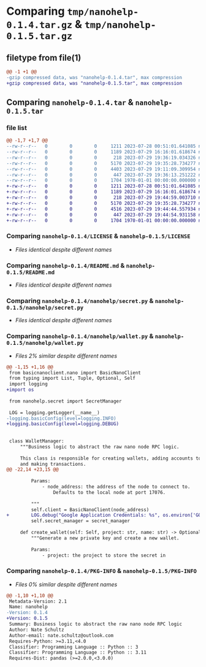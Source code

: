 # Comparing `tmp/nanohelp-0.1.4.tar.gz` & `tmp/nanohelp-0.1.5.tar.gz`

## filetype from file(1)

```diff
@@ -1 +1 @@
-gzip compressed data, was "nanohelp-0.1.4.tar", max compression
+gzip compressed data, was "nanohelp-0.1.5.tar", max compression
```

## Comparing `nanohelp-0.1.4.tar` & `nanohelp-0.1.5.tar`

### file list

```diff
@@ -1,7 +1,7 @@
--rw-r--r--   0        0        0     1211 2023-07-28 00:51:01.641085 nanohelp-0.1.4/LICENSE
--rw-r--r--   0        0        0     1189 2023-07-29 16:16:01.618674 nanohelp-0.1.4/README.md
--rw-r--r--   0        0        0      218 2023-07-29 19:36:19.034326 nanohelp-0.1.4/nanohelp/__init__.py
--rw-r--r--   0        0        0     5170 2023-07-29 19:35:28.734277 nanohelp-0.1.4/nanohelp/secret.py
--rw-r--r--   0        0        0     4403 2023-07-29 19:11:09.309954 nanohelp-0.1.4/nanohelp/wallet.py
--rw-r--r--   0        0        0      447 2023-07-29 19:36:13.251222 nanohelp-0.1.4/pyproject.toml
--rw-r--r--   0        0        0     1704 1970-01-01 00:00:00.000000 nanohelp-0.1.4/PKG-INFO
+-rw-r--r--   0        0        0     1211 2023-07-28 00:51:01.641085 nanohelp-0.1.5/LICENSE
+-rw-r--r--   0        0        0     1189 2023-07-29 16:16:01.618674 nanohelp-0.1.5/README.md
+-rw-r--r--   0        0        0      218 2023-07-29 19:44:59.003710 nanohelp-0.1.5/nanohelp/__init__.py
+-rw-r--r--   0        0        0     5170 2023-07-29 19:35:28.734277 nanohelp-0.1.5/nanohelp/secret.py
+-rw-r--r--   0        0        0     4516 2023-07-29 19:44:44.557934 nanohelp-0.1.5/nanohelp/wallet.py
+-rw-r--r--   0        0        0      447 2023-07-29 19:44:54.931158 nanohelp-0.1.5/pyproject.toml
+-rw-r--r--   0        0        0     1704 1970-01-01 00:00:00.000000 nanohelp-0.1.5/PKG-INFO
```

### Comparing `nanohelp-0.1.4/LICENSE` & `nanohelp-0.1.5/LICENSE`

 * *Files identical despite different names*

### Comparing `nanohelp-0.1.4/README.md` & `nanohelp-0.1.5/README.md`

 * *Files identical despite different names*

### Comparing `nanohelp-0.1.4/nanohelp/secret.py` & `nanohelp-0.1.5/nanohelp/secret.py`

 * *Files identical despite different names*

### Comparing `nanohelp-0.1.4/nanohelp/wallet.py` & `nanohelp-0.1.5/nanohelp/wallet.py`

 * *Files 2% similar despite different names*

```diff
@@ -1,15 +1,16 @@
 from basicnanoclient.nano import BasicNanoClient
 from typing import List, Tuple, Optional, Self
 import logging
+import os
 
 from nanohelp.secret import SecretManager
 
 LOG = logging.getLogger(__name__)
-logging.basicConfig(level=logging.INFO)
+logging.basicConfig(level=logging.DEBUG)
 
 
 class WalletManager:
     """Business logic to abstract the raw nano node RPC logic.
 
     This class is responsible for creating wallets, adding accounts to wallets,
     and making transactions.
@@ -22,14 +23,15 @@
 
         Params:
             - node_address: the address of the node to connect to.
                 Defaults to the local node at port 17076.
 
         """
         self.client = BasicNanoClient(node_address)
+        LOG.debug("Google Application Credentials: %s", os.environ['GOOGLE_APPLICATION_CREDENTIALS'])
         self.secret_manager = secret_manager
 
     def create_wallet(self: Self, project: str, name: str) -> Optional[Tuple[str, str]]:
         """Generate a new private key and create a new wallet.
 
         Params:
             - project: the project to store the secret in
```

### Comparing `nanohelp-0.1.4/PKG-INFO` & `nanohelp-0.1.5/PKG-INFO`

 * *Files 0% similar despite different names*

```diff
@@ -1,10 +1,10 @@
 Metadata-Version: 2.1
 Name: nanohelp
-Version: 0.1.4
+Version: 0.1.5
 Summary: Business logic to abstract the raw nano node RPC logic
 Author: Nate Schultz
 Author-email: nate.schultz@outlook.com
 Requires-Python: >=3.11,<4.0
 Classifier: Programming Language :: Python :: 3
 Classifier: Programming Language :: Python :: 3.11
 Requires-Dist: pandas (>=2.0.0,<3.0.0)
```

